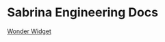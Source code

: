 # Sabrina Engineering Docs

[Wonder Widget](https://howitbtecs.github.io/16-Sabrina-2/WonderWidget.html)